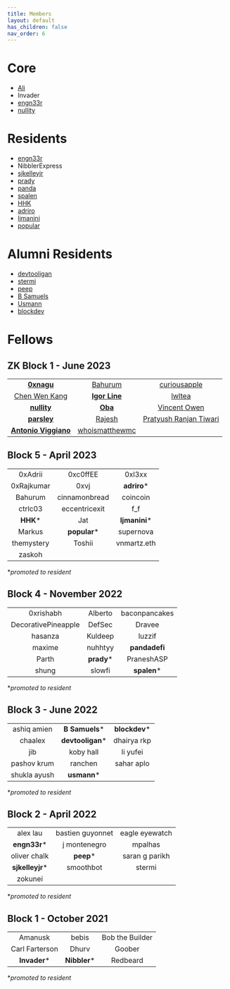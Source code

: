 ```yaml
---
title: Members
layout: default
has_children: false
nav_order: 6
---
```


# Core
* [Ali](https://twitter.com/0xalizk)
* Invader
* [engn33r](https://twitter.com/bl4ckb1rd71)
* [nullity](https://twitter.com/nullity00)

# Residents 


* [engn33r](https://twitter.com/bl4ckb1rd71)
* NibblerExpress
* [sjkelleyjr](https://twitter.com/sjkelleyjr)
* [prady](https://twitter.com/prady_v)
* [panda](https://twitter.com/pandadfi)
* [spalen](https://github.com/spalen0)
* [HHK](https://twitter.com/HHK_ETH)
* [adriro](https://twitter.com/adrianromero)
* [ljmanini](https://twitter.com/ljmanini)
* [popular](https://twitter.com/popular_12345/)


# Alumni Residents
* [devtooligan](https://twitter.com/devtooligan)
* [stermi](https://twitter.com/StErMi)
* [peep](https://twitter.com/XianganH)
* [B Samuels](https://twitter.com/thebensams)
* [Usmann](https://twitter.com/usmannk)
* [blockdev](https://twitter.com/blockdeveth)


# Fellows

## ZK Block 1 - June 2023

||||
|:--------------:|:-------------:|:----------------:|
| **[0xnagu](https://github.com/thogiti)** | [Bahurum](https://github.com/bahurum)|  [curiousapple](https://github.com/abhishekvispute) |
| [Chen Wen Kang](https://github.com/cwkang1998) | **[Igor Line](https://github.com/igorline)** | [lwltea](https://github.com/lwltea)  |
| **[nullity](https://github.com/nullity00)** | **[Oba](https://github.com/obatirou)** | [Vincent Owen](https://github.com/makluganteng)   |
| **[parsley](https://github.com/bbresearcher)**   | [Rajesh](https://github.com/RajeshRk18)   | [Pratyush Ranjan Tiwari](https://github.com/PratyushRT)   |
| **[Antonio Viggiano](https://github.com/aviggiano)** | [whoismatthewmc](https://github.com/whoismatthewmc1) | |

## Block 5 - April 2023

||||
|:--------------:|:-------------:|:----------------:|
| 0xAdrii | 0xc0ffEE  | 0xl3xx |
| 0xRajkumar | 0xvj | **adriro*** |
| Bahurum | cinnamonbread | coincoin |
| ctrlc03 | eccentricexit | f_f |
| **HHK*** | Jat | **ljmanini*** |
| Markus | **popular*** | supernova |
| themystery | Toshii | vnmartz.eth |
|zaskoh | | |

*_promoted to resident_

## Block 4 - November 2022

||||
|:--------------:|:-------------:|:----------------:|
|0xrishabh |Alberto |baconpancakes |
|DecorativePineapple |DefSec |Dravee |
|hasanza |Kuldeep |luzzif |
|maxime|nuhhtyy |**pandadefi** |
|Parth| **prady*** |PraneshASP |
|shung|slowfi |**spalen*** |

*_promoted to resident_

## Block 3 - June 2022

||||
|:--------------:|:-------------:|:----------------:|
|ashiq amien |**B Samuels***  |**blockdev***|
|chaalex     |**devtooligan***|dhairya rkp|
|jib         |koby hall      |li yufei|
|pashov krum |ranchen        |sahar aplo|
|shukla ayush|**usmann***        |       |

*_promoted to resident_

## Block 2 - April 2022

||||
|:--------------:|:-------------:|:----------------:|
|    alex lau     |    bastien guyonnet      |  eagle eyewatch |
| **engn33r*** |    j montenegro      |   mpalhas         |       
|  oliver chalk  | **peep*** |     saran g parikh     |  
|    **sjkelleyjr***    |      smoothbot         |       stermi           |
|zokunei|||


*_promoted to resident_


## Block 1 - October 2021

|||| 
|:--------------:|:-------------:|:----------------:|    
| Amanusk        |  bebis        |  Bob the Builder | 
| Carl Farterson |  Dhurv        | Goober           |       
| **Invader***   |  **Nibbler*** | Redbeard         |  



*_promoted to resident_



